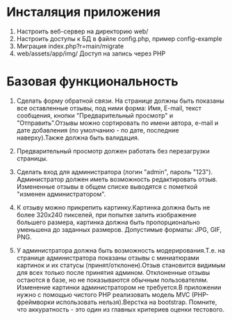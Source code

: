 Инсталяция приложения 
============================

1. Настроить веб-сервер на директорию web/
2. Настроить доступы к БД в файле config.php, пример config-example
3. Миграция index.php?r=main/migrate
4. web/assets/app/img/ Доступ на запись через PHP


Базовая функциональность
============================
1) Сделать форму обратной связи. На странице должны быть показаны все оставленные отзывы, под ними форма: Имя, E-mail, текст сообщения, кнопки "Предварительный просмотр" и "Отправить".Отзывы можно сортировать по имени автора, e-mail и дате добавления (по умолчанию - по дате, последние наверху).Также должна быть валидация.

2) Предварительный просмотр должен работать без перезагрузки страницы.
3) Сделать вход для администратора (логин "admin", пароль "123"). Администратор должен иметь возможность редактировать отзыв. Измененные отзывы в общем списке выводятся с пометкой "изменен администратором".
4) К отзыву можно прикрепить картинку.Картинка должна быть не более 320х240 пикселей, при попытке залить изображение большего размера, картинка должна быть пропорционально уменьшена до заданных размеров. Допустимые форматы: JPG, GIF, PNG.

5) У администратора должна быть возможность модерирования.Т.е. на странице администратора показаны отзывы с миниатюрами картинок и их статусы (принят/отклонен).Отзыв становится видимым для всех только после принятия админом. Отклоненные отзывы остаются в базе, но не показываются обычным пользователям. Изменение картинки администратором не требуется.В приложении нужно с помощью чистого PHP реализовать модель MVC (PHP-фреймворки использовать нельзя).Верстка на bootstrap. Помните, что аккуратность - это один из главных критериев оценки тестового.

